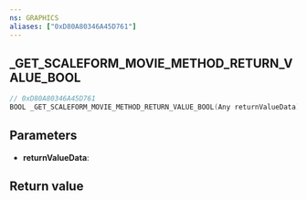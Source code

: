 ```yaml
---
ns: GRAPHICS
aliases: ["0xD80A80346A45D761"]
---
```

## _GET_SCALEFORM_MOVIE_METHOD_RETURN_VALUE_BOOL

```c
// 0xD80A80346A45D761
BOOL _GET_SCALEFORM_MOVIE_METHOD_RETURN_VALUE_BOOL(Any returnValueData);
```

## Parameters
* **returnValueData**:

## Return value
